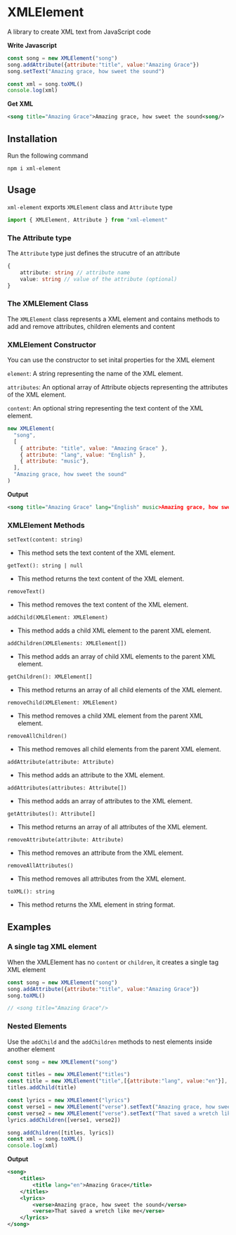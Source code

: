 # XMLElement
A library to create XML text from JavaScript code

**Write Javascript**
```js
const song = new XMLElement("song")
song.addAttribute({attribute:"title", value:"Amazing Grace"})
song.setText("Amazing grace, how sweet the sound")

const xml = song.toXML()
console.log(xml)
```
**Get XML**
```xml
<song title="Amazing Grace">Amazing grace, how sweet the sound<song/>
```

## Installation

Run the following command
```
npm i xml-element
```

## Usage

`xml-element` exports `XMLElement` class and `Attribute` type
```js
import { XMLElement, Attribute } from "xml-element"
```

### The Attribute type
The `Attribute` type just defines the strucutre of an attribute
```ts
{
    attribute: string // attribute name
    value: string // value of the attribute (optional)
}
```
### The XMLElement Class
The `XMLElement` class represents a XML element and contains methods to add and remove attributes, children elements and content

### XMLElement Constructor
You can use the constructor to set inital properties for the XML element

`element`: A string representing the name of the XML element.

`attributes`: An optional array of Attribute objects representing the attributes of the XML element.

`content`: An optional string representing the text content of the XML element.
```js
new XMLElement(
  "song",
  [
    { attribute: "title", value: "Amazing Grace" },
    { attribute: "lang", value: "English" },
    { attribute: "music"},
  ],
  "Amazing grace, how sweet the sound"
)
```
**Output**
```xml
<song title="Amazing Grace" lang="English" music>Amazing grace, how sweet the sound<song/>
```
### XMLElement Methods
`setText(content: string)`
* This method sets the text content of the XML element.

`getText(): string | null`
* This method returns the text content of the XML element.

`removeText()`
* This method removes the text content of the XML element.

`addChild(XMLElement: XMLElement)`
* This method adds a child XML element to the parent XML element.

`addChildren(XMLElements: XMLElement[])`
* This method adds an array of child XML elements to the parent XML element.

`getChildren(): XMLElement[]`
* This method returns an array of all child elements of the XML element.

`removeChild(XMLElement: XMLElement)`
* This method removes a child XML element from the parent XML element.

`removeAllChildren()`
* This method removes all child elements from the parent XML element.

`addAttribute(attribute: Attribute)`
* This method adds an attribute to the XML element.

`addAttributes(attributes: Attribute[])`
* This method adds an array of attributes to the XML element.

`getAttributes(): Attribute[]`
* This method returns an array of all attributes of the XML element.

`removeAttribute(attribute: Attribute)`
* This method removes an attribute from the XML element.

`removeAllAttributes()`
* This method removes all attributes from the XML element.

`toXML(): string`
* This method returns the XML element in string format.

## Examples

### A single tag XML element
When the XMLElement has no `content` or `children`, it creates a single tag XML element
```js
const song = new XMLElement("song")
song.addAttribute({attribute:"title", value:"Amazing Grace"})
song.toXML()

// <song title="Amazing Grace"/>
```
### Nested Elements
Use the `addChild` and the `addChildren` methods to nest elements inside another element

```js
const song = new XMLElement("song")

const titles = new XMLElement("titles")
const title = new XMLElement("title",[{attribute:"lang", value:"en"}], "Amazing Grace")
titles.addChild(title)

const lyrics = new XMLElement("lyrics")
const verse1 = new XMLElement("verse").setText("Amazing grace, how sweet the sound")
const verse2 = new XMLElement("verse").setText("That saved a wretch like me")
lyrics.addChildren([verse1, verse2])

song.addChildren([titles, lyrics])
const xml = song.toXML()
console.log(xml)
```
**Output**
```xml
<song>
    <titles>
        <title lang="en">Amazing Grace</title>
    </titles>
    <lyrics>
        <verse>Amazing grace, how sweet the sound</verse>
        <verse>That saved a wretch like me</verse>
    </lyrics>
</song>
```
